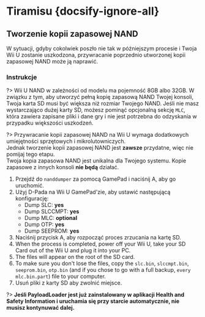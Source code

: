 # Tiramisu {docsify-ignore-all}

## Tworzenie kopii zapasowej NAND

W sytuacji, gdyby cokolwiek poszło nie tak w późniejszym procesie i Twoja Wii U zostanie uszkodzona, przywracanie poprzednio utworzonej kopii zapasowej NAND może ją naprawić.

### Instrukcje

?> Wii U NAND w zależności od modelu ma pojemność 8GB albo 32GB. W związku z tym, aby utworzyć pełną kopię zapasową NAND Twojej konsoli, Twoja karta SD musi być większa niż rozmiar Twojego NAND. Jeśli nie masz wystarczająco dużej karty SD, możesz pominąć opcjonalną sekcję `MLC`, która zawiera zapisane pliki i dane gry i nie jest potrzebna do odzyskania w przypadku większości uszkodzeń.

?> Przywracanie kopii zapasowej NAND na Wii U wymaga dodatkowych umiejętności sprzętowych i mikrolutowniczych. <br>Jednak tworzenie kopii zapasowej NAND jest **zawsze** przydatne, więc nie pomijaj tego etapu. <br>Twoja kopia zapasowa NAND jest unikalna dla Twojego systemu. Kopie zapasowe z innych konsoli **nie będą** działać.

1. Przejdź do `nanddumper` za pomocą GamePad i naciśnij A, aby go uruchomić.
1. Użyj D-Pada na Wii U GamePad'zie, aby ustawić następującą konfigurację:
    - Dump SLC: **yes**
    - Dump SLCCMPT: **yes**
    - Dump MLC: **optional**
    - Dump OTP: **yes**
    - Dump SEEPROM: **yes**
1. Naciśnij przycisk A, aby rozpocząć proces zrzucania na kartę SD.
1. When the process is completed, power off your Wii U, take your SD Card out of the Wii U and plug it into your PC.
1. The files will appear on the root of the SD card.
1. To make sure you don't lose the files, copy the `slc.bin`, `slccmpt.bin`, `seeprom.bin`, `otp.bin` (and if you chose to go with a full backup, `every mlc.bin.part`) file to your computer.
1. Usuń pliki z karty SD aby zwolnić miejsce.

?> **Jeśli PayloadLoader jest już zainstalowany w aplikacji Health and Safety Information i uruchamia się przy starcie automatycznie, nie musisz kontynuwać dalej.**
